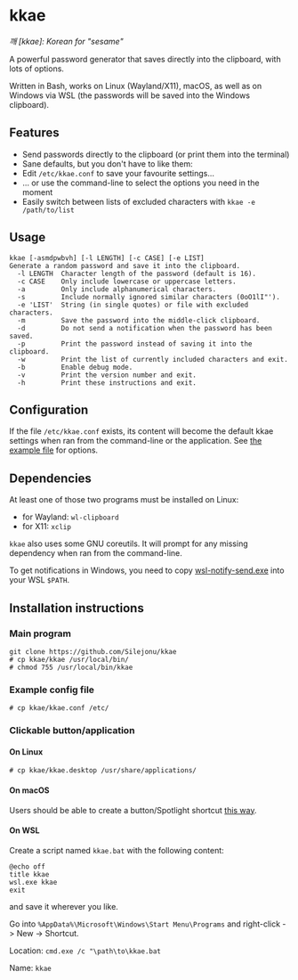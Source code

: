 # kkae
*깨 [kkae]: Korean for "sesame"*

A powerful password generator that saves directly into the clipboard, with lots of options.

Written in Bash, works on Linux (Wayland/X11), macOS, as well as on Windows via WSL (the passwords will be saved into the Windows clipboard).

## Features

* Send passwords directly to the clipboard (or print them into the terminal)
* Sane defaults, but you don't have to like them:
* Edit `/etc/kkae.conf` to save your favourite settings…
* … or use the command-line to select the options you need in the moment
* Easily switch between lists of excluded characters with `kkae -e /path/to/list`

## Usage
```
kkae [-asmdpwbvh] [-l LENGTH] [-c CASE] [-e LIST]
Generate a random password and save it into the clipboard.
  -l LENGTH  Character length of the password (default is 16).
  -c CASE    Only include lowercase or uppercase letters.
  -a         Only include alphanumerical characters.
  -s         Include normally ignored similar characters (0oO1lI"').
  -e 'LIST'  String (in single quotes) or file with excluded characters.
  -m         Save the password into the middle-click clipboard.
  -d         Do not send a notification when the password has been saved.
  -p         Print the password instead of saving it into the clipboard.
  -w         Print the list of currently included characters and exit.
  -b         Enable debug mode.
  -v         Print the version number and exit.
  -h         Print these instructions and exit.
  ```
## Configuration
If the file `/etc/kkae.conf` exists, its content will become the default kkae settings when ran from the command-line or the application. See [the example file](https://github.com/Silejonu/kkae/blob/main/kkae.conf) for options.



## Dependencies
At least one of those two programs must be installed on Linux:
* for Wayland: `wl-clipboard`
* for X11: `xclip`

`kkae` also uses some GNU coreutils. It will prompt for any missing dependency when ran from the command-line.

To get notifications in Windows, you need to copy [wsl-notify-send.exe](https://github.com/stuartleeks/wsl-notify-send/releases) into your WSL `$PATH`.

## Installation instructions
### Main program
```
git clone https://github.com/Silejonu/kkae
# cp kkae/kkae /usr/local/bin/
# chmod 755 /usr/local/bin/kkae
```

### Example config file

`# cp kkae/kkae.conf /etc/`

### Clickable button/application

#### On Linux

`# cp kkae/kkae.desktop /usr/share/applications/`

#### On macOS

Users should be able to create a button/Spotlight shortcut [this way](https://stackoverflow.com/a/66845958).

#### On WSL

Create a script named `kkae.bat` with the following content:
```
@echo off
title kkae
wsl.exe kkae
exit
```
and save it wherever you like.

Go into `%AppData%\Microsoft\Windows\Start Menu\Programs` and right-click -> New -> Shortcut.

Location: `cmd.exe /c "\path\to\kkae.bat`

Name: `kkae`
